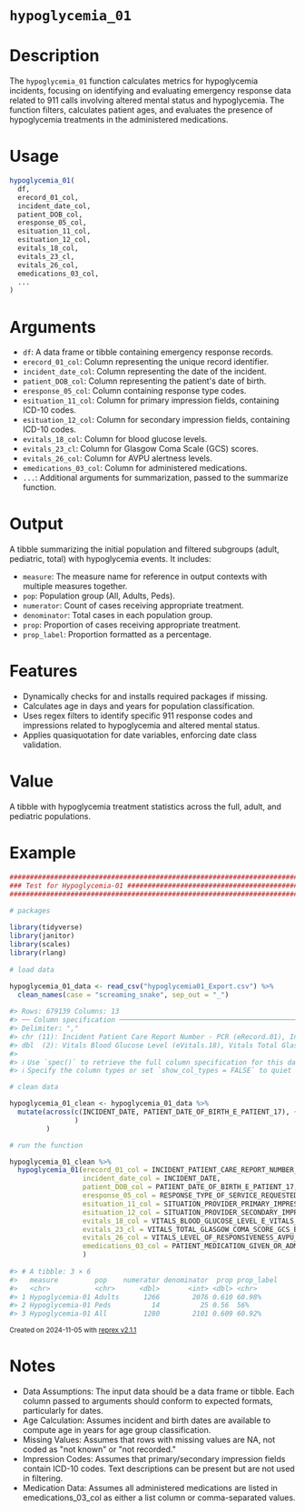 # `hypoglycemia_01`

# Description

The `hypoglycemia_01` function calculates metrics for hypoglycemia incidents, focusing on identifying and evaluating emergency response data related to 911 calls involving altered mental status and hypoglycemia. The function filters, calculates patient ages, and evaluates the presence of hypoglycemia treatments in the administered medications.

# Usage

```r
hypoglycemia_01(
  df,
  erecord_01_col,
  incident_date_col,
  patient_DOB_col,
  eresponse_05_col,
  esituation_11_col,
  esituation_12_col,
  evitals_18_col,
  evitals_23_cl,
  evitals_26_col,
  emedications_03_col,
  ...
)
```

# Arguments

* `df`: A data frame or tibble containing emergency response records.
* `erecord_01_col`: Column representing the unique record identifier.
* `incident_date_col`: Column representing the date of the incident.
* `patient_DOB_col`: Column representing the patient's date of birth.
* `eresponse_05_col`: Column containing response type codes.
* `esituation_11_col`: Column for primary impression fields, containing ICD-10 codes.
* `esituation_12_col`: Column for secondary impression fields, containing ICD-10 codes.
* `evitals_18_col`: Column for blood glucose levels.
* `evitals_23_cl`: Column for Glasgow Coma Scale (GCS) scores.
* `evitals_26_col`: Column for AVPU alertness levels.
* `emedications_03_col`: Column for administered medications.
* `...`: Additional arguments for summarization, passed to the summarize function.

# Output
A tibble summarizing the initial population and filtered subgroups (adult, pediatric, total) with hypoglycemia events. It includes:

* `measure`: The measure name for reference in output contexts with multiple measures together.
* `pop`: Population group (All, Adults, Peds).
* `numerator`: Count of cases receiving appropriate treatment.
* `denominator`: Total cases in each population group.
* `prop`: Proportion of cases receiving appropriate treatment.
* `prop_label`: Proportion formatted as a percentage.

# Features

* Dynamically checks for and installs required packages if missing.
* Calculates age in days and years for population classification.
* Uses regex filters to identify specific 911 response codes and impressions related to hypoglycemia and altered mental status.
* Applies quasiquotation for date variables, enforcing date class validation.

# Value
A tibble with hypoglycemia treatment statistics across the full, adult, and pediatric populations.

# Example

``` r
################################################################################
### Test for Hypoglycemia-01 ###################################################
################################################################################

# packages
  
library(tidyverse)
library(janitor)
library(scales)
library(rlang)
  
# load data

hypoglycemia_01_data <- read_csv("hypoglycemia01_Export.csv") %>% 
  clean_names(case = "screaming_snake", sep_out = "_")
  
#> Rows: 679139 Columns: 13
#> ── Column specification ────────────────────────────────────────────────────────
#> Delimiter: ","
#> chr (11): Incident Patient Care Report Number - PCR (eRecord.01), Incident D...
#> dbl  (2): Vitals Blood Glucose Level (eVitals.18), Vitals Total Glasgow Coma...
#> 
#> ℹ Use `spec()` to retrieve the full column specification for this data.
#> ℹ Specify the column types or set `show_col_types = FALSE` to quiet this message.

# clean data

hypoglycemia_01_clean <- hypoglycemia_01_data %>% 
  mutate(across(c(INCIDENT_DATE, PATIENT_DATE_OF_BIRTH_E_PATIENT_17), ~  mdy(str_remove_all(., pattern = "\\s12:00:00\\sAM"))
                )
         )

# run the function

hypoglycemia_01_clean %>% 
  hypoglycemia_01(erecord_01_col = INCIDENT_PATIENT_CARE_REPORT_NUMBER_PCR_E_RECORD_01,
                  incident_date_col = INCIDENT_DATE,
                  patient_DOB_col = PATIENT_DATE_OF_BIRTH_E_PATIENT_17,
                  eresponse_05_col = RESPONSE_TYPE_OF_SERVICE_REQUESTED_WITH_CODE_E_RESPONSE_05,
                  esituation_11_col = SITUATION_PROVIDER_PRIMARY_IMPRESSION_CODE_AND_DESCRIPTION_E_SITUATION_11,
                  esituation_12_col = SITUATION_PROVIDER_SECONDARY_IMPRESSION_DESCRIPTION_AND_CODE_LIST_E_SITUATION_12,
                  evitals_18_col = VITALS_BLOOD_GLUCOSE_LEVEL_E_VITALS_18,
                  evitals_23_cl = VITALS_TOTAL_GLASGOW_COMA_SCORE_GCS_E_VITALS_23,
                  evitals_26_col = VITALS_LEVEL_OF_RESPONSIVENESS_AVPU_E_VITALS_26,
                  emedications_03_col = PATIENT_MEDICATION_GIVEN_OR_ADMINISTERED_DESCRIPTION_AND_RXCUI_CODES_LIST_E_MEDICATIONS_03
                  )
                  
#> # A tibble: 3 × 6
#>   measure         pop    numerator denominator  prop prop_label
#>   <chr>           <chr>      <dbl>       <int> <dbl> <chr>     
#> 1 Hypoglycemia-01 Adults      1266        2076 0.610 60.98%    
#> 2 Hypoglycemia-01 Peds          14          25 0.56  56%       
#> 3 Hypoglycemia-01 All         1280        2101 0.609 60.92%
```

<sup>Created on 2024-11-05 with [reprex v2.1.1](https://reprex.tidyverse.org)</sup>

# Notes

* Data Assumptions: The input data should be a data frame or tibble. Each column passed to arguments should conform to expected formats, particularly for dates.
* Age Calculation: Assumes incident and birth dates are available to compute age in years for age group classification.
* Missing Values: Assumes that rows with missing values are NA, not coded as "not known" or "not recorded."
* Impression Codes: Assumes that primary/secondary impression fields contain ICD-10 codes. Text descriptions can be present but are not used in filtering.
* Medication Data: Assumes all administered medications are listed in emedications_03_col as either a list column or comma-separated values.





